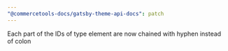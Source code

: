 ```yaml
---
"@commercetools-docs/gatsby-theme-api-docs": patch
---
```


Each part of the IDs of type element are now chained with hyphen instead of colon
